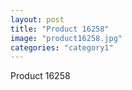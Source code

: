 ```yaml
---
layout: post
title: "Product 16258"
image: "product16258.jpg"
categories: "category1"
---
```

Product 16258
